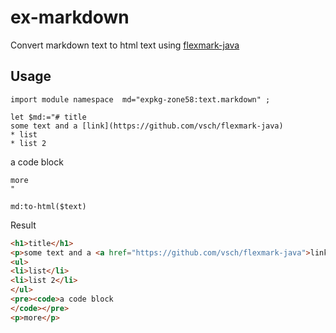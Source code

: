# ex-markdown

Convert markdown text to html text using [flexmark-java](https://github.com/vsch/flexmark-java)

## Usage

```xquery
import module namespace  md="expkg-zone58:text.markdown" ;

let $md:="# title
some text and a [link](https://github.com/vsch/flexmark-java)
* list
* list 2
```
a code block
```
more
"

md:to-html($text)
```

Result
```html
<h1>title</h1>
<p>some text and a <a href="https://github.com/vsch/flexmark-java">link</a></p>
<ul>
<li>list</li>
<li>list 2</li>
</ul>
<pre><code>a code block
</code></pre>
<p>more</p>
```

